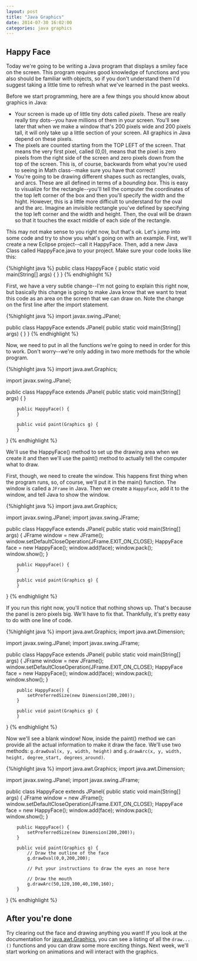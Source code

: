 ```yaml
---
layout: post
title: "Java Graphics"
date: 2014-07-30 16:02:00
categories: java graphics
---
```


## Happy Face

Today we're going to be writing a Java program that displays a smiley face on the screen. This program requires good knowledge of functions and you also should be familiar with objects, so if you don't understand them I'd suggest taking a little time to refresh what we've learned in the past weeks.

Before we start programming, here are a few things you should know about graphics in Java:
- Your screen is made up of little tiny dots called *pixels*. These are really really tiny dots--you have millions of them in your screen. You'll see later that when we make a window that's 200 pixels wide and 200 pixels tall, it will only take up a little section of your screen. All graphics in Java depend on these pixels.
- The pixels are counted starting from the TOP LEFT of the screen. That means the very first pixel, called (0,0), means that the pixel is zero pixels from the right side of the screen and zero pixels down from the top of the screen. This is, of course, backwards from what you're used to seeing in Math class--make sure you have that correct!
- You're going to be drawing different shapes such as rectangles, ovals, and arcs. These are all defined in terms of a *bounding box*. This is easy to visualize for the rectangle--you'll tell the computer the coordinates of the top left corner of the box and then you'll specify the width and the hight. However, this is a little more difficult to understand for the oval and the arc. Imagine an invisible rectangle you've defined by specifying the top left corner and the width and height. Then, the oval will be drawn so that it touches the exact middle of each side of the rectangle.

This may not make sense to you right now, but that's ok. Let's jump into some code and try to show you what's going on with an example. First, we'll create a new Eclipse project--call it HappyFace. Then, add a new Java Class called HappyFace.java to your project. Make sure your code looks like this:

{%highlight java %}
public class HappyFace {
	public static void main(String[] args) {
	}
}
{% endhighlight %}

First, we have a very subtle change--I'm not going to explain this right now, but basically this change is going to make Java know that we want to treat this code as an area on the screen that we can draw on. Note the change on the first line after the import statement.

{%highlight java %}
import javax.swing.JPanel;

public class HappyFace extends JPanel{
		public static void main(String[] args) {
		}
}
{% endhighlight %}

Now, we need to put in all the functions we're going to need in order for this to work. Don't worry--we're only adding in two more methods for the whole program.


{%highlight java %}
import java.awt.Graphics;

import javax.swing.JPanel;

public class HappyFace extends JPanel{
		public static void main(String[] args) {
		}

		public HappyFace() {
		}
		
		public void paint(Graphics g) {
		}
}
{% endhighlight %}

We'll use the HappyFace() method to set up the drawing area when we create it and then we'll use the paint() method to actually tell the computer what to draw.

First, though, we need to create the window. This happens first thing when the program runs, so, of course, we'll put it in the main() function. The window is called a `JFrame` in Java. Then we create a `HappyFace`, add it to the window, and tell Java to show the window.


{%highlight java %}
import java.awt.Graphics;

import javax.swing.JPanel;
import javax.swing.JFrame;

public class HappyFace extends JPanel{
		public static void main(String[] args) {
			JFrame window = new JFrame();
			window.setDefaultCloseOperation(JFrame.EXIT_ON_CLOSE);
			HappyFace face = new HappyFace();
			window.add(face);
			window.pack();
			window.show();
		}

		public HappyFace() {
		}
		
		public void paint(Graphics g) {
		}
}
{% endhighlight %}


If you run this right now, you'll notice that nothing shows up. That's because the panel is zero pixels big. We'll have to fix that. Thankfully, it's pretty easy to do with one line of code.


{%highlight java %}
import java.awt.Graphics;
import java.awt.Dimension;

import javax.swing.JPanel;
import javax.swing.JFrame;

public class HappyFace extends JPanel{
		public static void main(String[] args) {
			JFrame window = new JFrame();
			window.setDefaultCloseOperation(JFrame.EXIT_ON_CLOSE);
			HappyFace face = new HappyFace();
			window.add(face);
			window.pack();
			window.show();
		}

		public HappyFace() {
			setPreferredSize(new Dimension(200,200)); 
		}
		
		public void paint(Graphics g) {
		}
}
{% endhighlight %}


Now we'll see a blank window! Now, inside the paint() method we can provide all the actual information to make it draw the face. We'll use two methods: `g.drawOval(x, y, width, height)` and `g.drawArc(x, y, width, height, degree_start, degrees_around)`.

{%highlight java %}
import java.awt.Graphics;
import java.awt.Dimension;

import javax.swing.JPanel;
import javax.swing.JFrame;

public class HappyFace extends JPanel{
		public static void main(String[] args) {
			JFrame window = new JFrame();
			window.setDefaultCloseOperation(JFrame.EXIT_ON_CLOSE);
			HappyFace face = new HappyFace();
			window.add(face);
			window.pack();
			window.show();
		}

		public HappyFace() {
			setPreferredSize(new Dimension(200,200)); 
		}
		
		public void paint(Graphics g) {
			// Draw the outline of the face
			g.drawOval(0,0,200,200);

			// Put your instructions to draw the eyes an nose here

			// Draw the mouth
			g.drawArc(50,120,100,40,190,160);
		}
}
{% endhighlight %}


## After you're done

Try clearing out the face and drawing anything you want! If you look at the documentation for [java.awt.Graphics](http://docs.oracle.com/javase/7/docs/api/java/awt/Graphics.html), you can see a listing of all the `draw...()` functions and you can draw some more exciting things. Next week, we'll start working on animations and will interact with the graphics.
